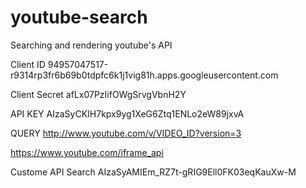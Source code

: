 # youtube-search
Searching and rendering youtube's API

Client ID
94957047517-r9314rp3fr6b69b0tdpfc6k1j1vig81h.apps.googleusercontent.com

Client Secret
afLx07PzIifOWgSrvgVbnH2Y

API KEY
AIzaSyCKIH7kpx9yg1XeG6Ztq1ENLo2eW89jxvA


QUERY
http://www.youtube.com/v/VIDEO_ID?version=3

https://www.youtube.com/iframe_api

Custome API Search
AIzaSyAMIEm_RZ7t-gRIG9Ell0FK03eqKauXw-M

